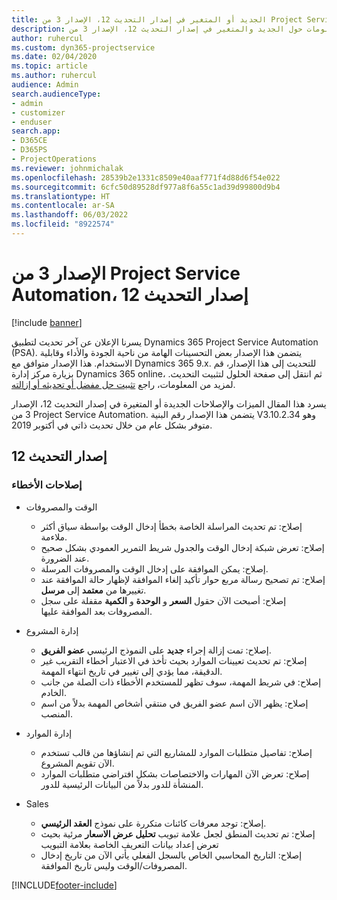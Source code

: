 ```yaml
---
title: الجديد أو المتغير في إصدار التحديث 12، الإصدار 3 من Project Service Automation
description: يقدم هذا المقال معلومات حول الجديد والمتغير في إصدار التحديث 12، الإصدار 3 ‬من Project Service Automation.
author: ruhercul
ms.custom: dyn365-projectservice
ms.date: 02/04/2020
ms.topic: article
ms.author: ruhercul
audience: Admin
search.audienceType:
- admin
- customizer
- enduser
search.app:
- D365CE
- D365PS
- ProjectOperations
ms.reviewer: johnmichalak
ms.openlocfilehash: 28539b2e1331c8509e40aaf771f4d88d6f54e022
ms.sourcegitcommit: 6cfc50d89528df977a8f6a55c1ad39d99800d9b4
ms.translationtype: HT
ms.contentlocale: ar-SA
ms.lasthandoff: 06/03/2022
ms.locfileid: "8922574"
---
```

# <a name="project-service-automation-update-release-12-v3"></a>الإصدار 3 من Project Service Automation، إصدار التحديث 12

[!include [banner](../includes/psa-now-project-operations.md)]

يسرنا الإعلان عن آخر تحديث لتطبيق Dynamics 365 Project Service Automation (PSA). يتضمن هذا الإصدار بعض التحسينات الهامة من ناحية الجودة والأداء وقابلية الاستخدام. هذا الإصدار متوافق مع Dynamics 365 9.x. للتحديث إلى هذا الإصدار، قم بزيارة مركز إدارة Dynamics 365 online، ثم انتقل إلى صفحة الحلول لتثبيت التحديث. لمزيد من المعلومات، راجع [تثبيت حل مفضل أو تحديثه أو إزالته](/power-platform/admin/install-remove-preferred-solution).

يسرد هذا المقال الميزات والإصلاحات الجديدة أو المتغيرة في إصدار التحديث 12، الإصدار 3 من Project Service Automation. يتضمن هذا الإصدار رقم البنية V3.10.2.34 وهو متوفر بشكل عام من خلال تحديث ذاتي في أكتوبر 2019.

## <a name="update-release-12"></a>إصدار التحديث 12

### <a name="bug-fixes"></a>إصلاحات الأخطاء

- الوقت والمصروفات

    - إصلاح: تم تحديث المراسلة الخاصة بخطأ إدخال الوقت بواسطة سياق أكثر ملاءمة.
    - إصلاح: تعرض شبكة إدخال الوقت والجدول شريط التمرير العمودي بشكل صحيح عند الضرورة.
    - إصلاح: يمكن الموافقة على إدخال الوقت والمصروفات المرسلة.
    - إصلاح: تم تصحيح رسالة مربع حوار تأكيد إلغاء الموافقة لإظهار حالة الموافقة عند تغييرها من **معتمد‬‬** إلى **مرسل**.
    - إصلاح: أصبحت الآن حقول **السعر** و **الوحدة** و **الكمية** مقفلة على سجل المصروفات بعد الموافقة عليها.

- إدارة المشروع

    - إصلاح: تمت إزالة إجراء **جديد** على النموذج الرئيسي **عضو الفريق**.
    - إصلاح: تم تحديث تعيينات الموارد بحيث تأخذ في الاعتبار أخطاء التقريب غير الدقيقة، مما يؤدي إلى تغيير في تاريخ انتهاء المهمة.
    - إصلاح: في شريط المهمة، سوف تظهر للمستخدم الأخطاء ذات الصلة من جانب الخادم.
    - إصلاح: يظهر الآن اسم عضو الفريق في منتقي أشخاص المهمة بدلاً من اسم المنصب.

- إدارة الموارد

    - إصلاح: تفاصيل متطلبات الموارد للمشاريع التي تم إنشاؤها من قالب تستخدم الآن تقويم المشروع.
    - إصلاح: تعرض الآن المهارات والاختصاصات بشكل افتراضي متطلبات الموارد المنشأة للدور بدلاً من البيانات الرئيسية للدور.

- ‏‏Sales

    - إصلاح: توجد معرفات كائنات متكررة على نموذج **العقد الرئيسي**.
    - إصلاح: تم تحديث المنطق لجعل علامة تبويب **تحليل عرض الاسعار** مرئية بحيث تعرض إعداد بيانات التعريف الخاصة بعلامة التبويب
    - إصلاح: التاريخ المحاسبي الخاص بالسجل الفعلي يأتي الآن من تاريخ إدخال المصروفات/الوقت وليس تاريخ الموافقة.


[!INCLUDE[footer-include](../includes/footer-banner.md)]
